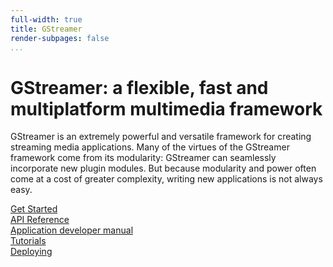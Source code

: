 ```yaml
---
full-width: true
title: GStreamer
render-subpages: false
...
```



<div class="container">
<div class="page-header">
    <h1>GStreamer: a flexible, fast and multiplatform multimedia framework</h1>
    <p>
GStreamer is an extremely powerful and versatile framework for creating
streaming media applications. Many of the virtues of the GStreamer
framework come from its modularity: GStreamer can seamlessly incorporate
new plugin modules. But because modularity and power often come at a
cost of greater complexity, writing new applications is not always easy.
    </p>
    <a class="btn btn-default btn-xl page-scroll" href="tutorials/index.html" data-hotdoc-relative-link=true>Get Started</a>
</div>
</div>

<div class="row toned-row">
    <div class="col-lg-2 col-lg-offset-2 col-xs-6 col-md-3">
      <a class="icon" id="apiref" href="libs.html" data-hotdoc-relative-link=true>API Reference</a>
    </div>
    <div class="col-lg-2 col-xs-6 col-md-3">
      <a class="icon" id="hig" href="application-development/index.html" data-hotdoc-relative-link=true>
        Application developer manual
      </a>
    </div>
    <div class="col-lg-2 col-xs-6 col-md-3">
      <a class="icon" id="tutorials" href="tutorials/index.html" data-hotdoc-relative-link=true>
        Tutorials
      </a>
    </div>
    <div class="col-lg-2 col-xs-6 col-md-3">
      <a class="icon" id="deploy" href="deploying/index.html" data-hotdoc-relative-link=true>
        Deploying
      </a>
    </div>
</div>
